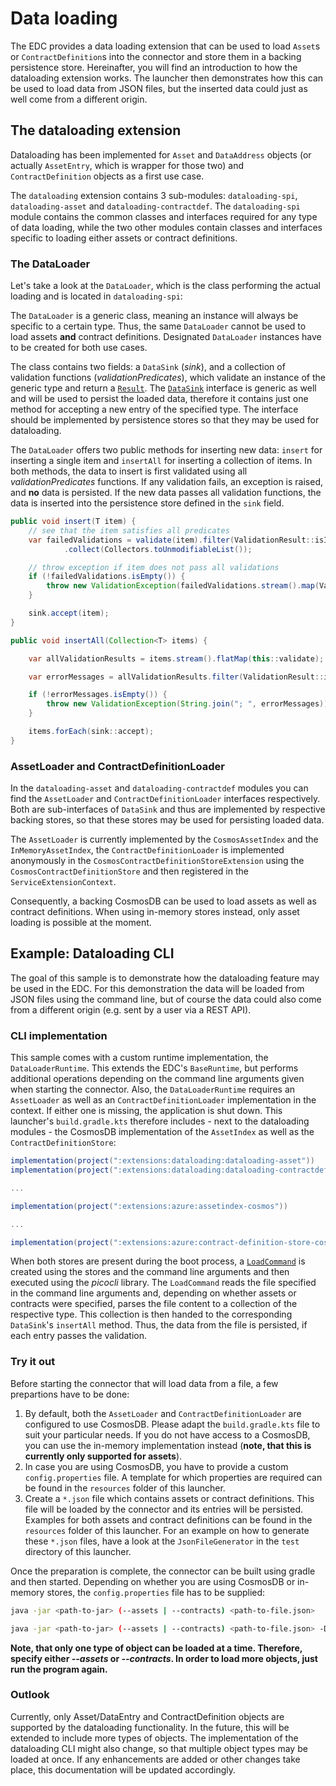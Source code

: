 # Data loading

The EDC provides a data loading extension that can be used to load `Asset`s or `ContractDefinition`s into the connector
and store them in a backing persistence store. Hereinafter, you will find an introduction to how the dataloading
extension works. The launcher then demonstrates how this can be used to load data from JSON files, but the inserted
data could just as well come from a different origin.

## The dataloading extension

Dataloading has been implemented for `Asset` and `DataAddress` objects (or actually `AssetEntry`, which is wrapper for
those two) and `ContractDefinition` objects as a first use case.

The `dataloading` extension contains 3 sub-modules: `dataloading-spi`, `dataloading-asset` and
`dataloading-contractdef`. The `dataloading-spi` module contains the common classes and interfaces required for any
type of data loading, while the two other modules contain classes and interfaces specific to loading either assets
or contract definitions.

### The DataLoader

Let's take a look at the `DataLoader`, which is the class performing the actual loading and is located in
`dataloading-spi`:

The `DataLoader` is a generic class, meaning an instance will always be specific to a certain type. Thus, the same
`DataLoader` cannot be used to load assets __and__ contract definitions. Designated `DataLoader` instances have to
be created for both use cases.

The class contains two fields: a `DataSink` (_sink_), and a collection of validation functions (_validationPredicates_),
which validate an instance of the generic type and return a
[`Result`](../../spi/src/main/java/org/eclipse/dataspaceconnector/spi/result/Result.java). The
[`DataSink`](../../extensions/dataloading/dataloading-spi/src/main/java/org/eclipse/dataspaceconnector/dataloading/DataLoader.java)
interface is generic as well and will be used to persist the loaded data, therefore it contains just one method for
accepting a new entry of the specified type. The interface should be implemented by persistence stores so that they
may be used for dataloading.

The `DataLoader` offers two public methods for inserting new data: `insert` for inserting a single item and `insertAll`
for inserting a collection of items. In both methods, the data to insert is first validated using all
_validationPredicates_ functions. If any validation fails, an exception is raised, and __no__ data is persisted.
If the new data passes all validation functions, the data is inserted into the persistence store defined in the 
`sink` field.

```java
public void insert(T item) {
	// see that the item satisfies all predicates
	var failedValidations = validate(item).filter(ValidationResult::isInvalid)
			.collect(Collectors.toUnmodifiableList());

	// throw exception if item does not pass all validations
	if (!failedValidations.isEmpty()) {
		throw new ValidationException(failedValidations.stream().map(ValidationResult::getError).collect(Collectors.joining("; ")));
	}

	sink.accept(item);
}

public void insertAll(Collection<T> items) {

	var allValidationResults = items.stream().flatMap(this::validate);

	var errorMessages = allValidationResults.filter(ValidationResult::isInvalid).map(ValidationResult::getError).collect(Collectors.toList());

	if (!errorMessages.isEmpty()) {
		throw new ValidationException(String.join("; ", errorMessages));
	}

	items.forEach(sink::accept);
}
```

### AssetLoader and ContractDefinitionLoader

In the `dataloading-asset` and `dataloading-contractdef` modules you can find the `AssetLoader` and
`ContractDefinitionLoader` interfaces respectively. Both are sub-interfaces of `DataSink` and thus are implemented
by respective backing stores, so that these stores may be used for persisting loaded data.

The `AssetLoader` is currently implemented by the `CosmosAssetIndex` and the `InMemoryAssetIndex`, the
`ContractDefinitionLoader` is implemented anonymously in the `CosmosContractDefinitionStoreExtension`
using the `CosmosContractDefinitionStore` and then registered in the `ServiceExtensionContext`.

Consequently, a backing CosmosDB can be used to load assets as well as contract definitions. When using in-memory
stores instead, only asset loading is possible at the moment.

## Example: Dataloading CLI

The goal of this sample is to demonstrate how the dataloading feature may be used in the EDC. For this demonstration
the data will be loaded from JSON files using the command line, but of course the data could also come from a different
origin (e.g. sent by a user via a REST API).

### CLI implementation

This sample comes with a custom runtime implementation, the `DataLoaderRuntime`. This extends the EDC's `BaseRuntime`,
but performs additional operations depending on the command line arguments given when starting the connector. Also, the
`DataLoaderRuntime` requires an `AssetLoader` as well as an `ContractDefinitionLoader` implementation in the context.
If either one is missing, the application is shut down. This launcher's `build.gradle.kts` therefore includes - next
to the dataloading modules - the CosmosDB implementation of the `AssetIndex` as well as the `ContractDefinitionStore`:

```gradle
implementation(project(":extensions:dataloading:dataloading-asset"))
implementation(project(":extensions:dataloading:dataloading-contractdef"))

...

implementation(project(":extensions:azure:assetindex-cosmos"))

...

implementation(project(":extensions:azure:contract-definition-store-cosmos"))
```

When both stores are present during the boot process, a
[`LoadCommand`](./src/main/java/org/eclipse/dataspaceconnector/dataloader/cli/LoadCommand.java) is created using the
stores and the command line arguments and then executed using the _picocli_ library. The `LoadCommand` reads the file
specified in the command line arguments and, depending on whether assets or contracts were specified, parses the file
content to a collection of the respective type. This collection is then handed to the corresponding `DataSink`'s
`insertAll` method. Thus, the data from the file is persisted, if each entry passes the validation.

### Try it out

Before starting the connector that will load data from a file, a few prepartions have to be done:

1. By default, both the `AssetLoader` and `ContractDefinitionLoader` are configured to use CosmosDB. Please adapt
   the `build.gradle.kts` file to suit your particular needs.    If you do not have access to a CosmosDB, you can use
   the in-memory implementation instead (__note, that this is currently only supported for assets__).
2. In case you are using CosmosDB, you have to provide a custom `config.properties` file. A template for which
   properties are required can be found in the `resources` folder of this launcher.
3. Create a `*.json` file which contains assets or contract definitions. This file will be loaded by the connector and
   its entries will be persisted. Examples for both assets and contract definitions can be found in the `resources`
   folder of this launcher. For an example on how to generate these `*.json` files, have a look at the
   `JsonFileGenerator` in the `test` directory of this launcher.

Once the preparation is complete, the connector can be built using gradle and then started. Depending on whether you
are using CosmosDB or in-memory stores, the `config.properties` file has to be supplied:

```bash
java -jar <path-to-jar> (--assets | --contracts) <path-to-file.json> 
```

```bash
java -jar <path-to-jar> (--assets | --contracts) <path-to-file.json> -Dedc.fs.config=/path/to/config.properties
```

__Note, that only one type of object can be loaded at a time. Therefore, specify either _--assets_ or _--contracts_.
In order to load more objects, just run the program again.__

### Outlook

Currently, only Asset/DataEntry and ContractDefinition objects are supported by the dataloading functionality. In the
future, this will be extended to include more types of objects. The implementation of the dataloading CLI might also
change, so that multiple object types may be loaded at once. If any enhancements are added or other changes take place,
this documentation will be updated accordingly.
